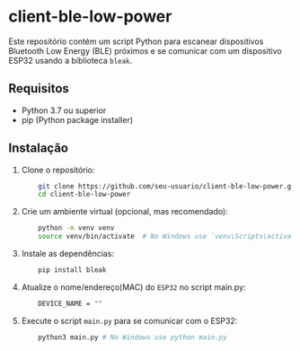 # client-ble-low-power

Este repositório contém um script Python para escanear dispositivos Bluetooth Low Energy (BLE) próximos e se comunicar com um dispositivo ESP32 usando a biblioteca `bleak`.

## Requisitos

- Python 3.7 ou superior
- pip (Python package installer)

## Instalação

1. Clone o repositório:
    ```bash
        git clone https://github.com/seu-usuario/client-ble-low-power.git
        cd client-ble-low-power
    ```

2. Crie um ambiente virtual (opcional, mas recomendado):
    ```bash
        python -m venv venv
        source venv/bin/activate  # No Windows use `venv\Scripts\activate`
    ```

3. Instale as dependências:
    ```bash
        pip install bleak
    ```

4. Atualize o nome/endereço(MAC) do `ESP32` no script main.py:
    ```bash
        DEVICE_NAME = ""
    ```

5. Execute o script `main.py` para se comunicar com o ESP32:
    ```bash
        python3 main.py # No Windows use python main.py
    ```

